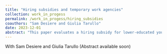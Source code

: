 ```yaml
---
title: "Hiring subsidies and temporary work agencies"
collection: work_in_progess
permalink: /work_in_progess/hiring_subsidies
coauthors: "Sam Desiere and Giulia Tarullo"
date: 2023-12-01
abstract: "This paper evaluates a hiring subsidy for lower-educated youth in Flanders, Belgium. In contrast to most studies, we do not find positive employment effects of the hiring subsidy on eligible job seekers. We offer a novel explanation for this null finding. We first document that roughly 40% of the subsidised jobs were temporary work agency jobs. We then show that these agencies did not respond to the policy and employed fewer eligible individuals after the reform. Our findings highlight the role of temporary work agencies in shaping the effectiveness of policies targeted at disadvantaged groups."
---
```

With Sam Desiere and Giulia Tarullo
(Abstract available soon)